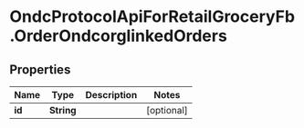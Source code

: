 # OndcProtocolApiForRetailGroceryFb.OrderOndcorglinkedOrders

## Properties
Name | Type | Description | Notes
------------ | ------------- | ------------- | -------------
**id** | **String** |  | [optional] 

